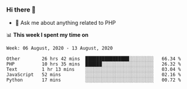 ### Hi there 👋

<!--
**mustafaculban/mustafaculban** is a ✨ _special_ ✨ repository because its `README.md` (this file) appears on your GitHub profile.

Here are some ideas to get you started:

- 🌱 I’m currently learning ...
- 👯 I’m looking to collaborate on ...
- 🤔 I’m looking for help with ...
- 📫 How to reach me: ...
- 😄 Pronouns: ...
- ⚡ Fun fact: ...

-->
- 💬 Ask me about anything related to PHP


📊 **This week I spent my time on**
<!--START_SECTION:waka-->
```text
Week: 06 August, 2020 - 13 August, 2020

Other        26 hrs 42 mins  ████████████████░░░░░░░░░   66.34 % 
PHP          10 hrs 35 mins  ██████░░░░░░░░░░░░░░░░░░░   26.32 % 
Text         1 hr 13 mins    ░░░░░░░░░░░░░░░░░░░░░░░░░   03.04 % 
JavaScript   52 mins         ░░░░░░░░░░░░░░░░░░░░░░░░░   02.16 % 
Python       17 mins         ░░░░░░░░░░░░░░░░░░░░░░░░░   00.72 %
```
<!--END_SECTION:waka-->
